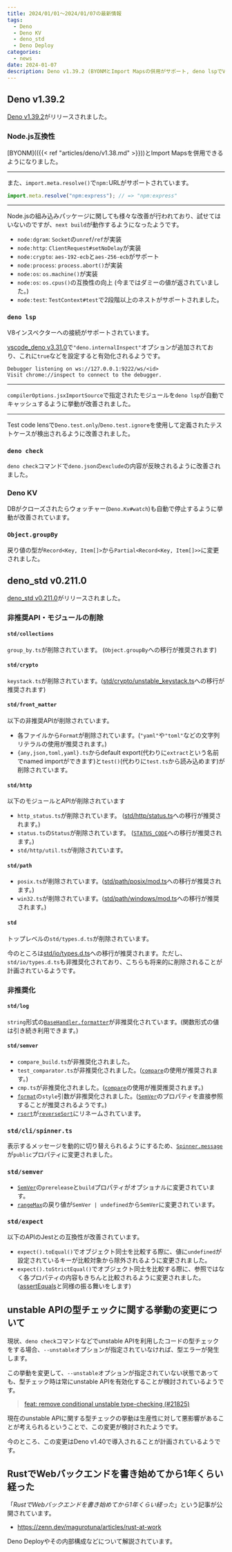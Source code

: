 ```yaml
---
title: 2024/01/01〜2024/01/07の最新情報
tags:
  - Deno
  - Deno KV
  - deno_std
  - Deno Deploy
categories:
  - news
date: 2024-01-07
description: Deno v1.39.2 (BYONMとImport Mapsの併用がサポート, deno lspでV8インスペクターへの接続がサポート, など), deno_std v0.211.0 (std/httpなどから非推奨APIが削除, std/semverの一部APIの非推奨化など), unstable APIの型チェックに関する挙動の変更について, 「RustでWebバックエンドを書き始めてから1年くらい経った」
---
```


## Deno v1.39.2

[Deno v1.39.2](https://github.com/denoland/deno/releases/tag/v1.39.2)がリリースされました。

### Node.js互換性

[BYONM](({{< ref "articles/deno/v1.38.md" >}}))とImport Mapsを併用できるようになりました。

---

また、`import.meta.resolve()`で`npm:`URLがサポートされています。

```javascript
import.meta.resolve("npm:express"); // => "npm:express"
```

---

Node.jsの組み込みパッケージに関しても様々な改善が行われており、試せてはいないのですが、`next build`が動作するようになったようです。

- `node:dgram`: `Socket`の`unref`/`ref`が実装
- `node:http`: `ClientRequest#setNoDelay`が実装
- `node:crypto`: `aes-192-ecb`と`aes-256-ecb`がサポート
- `node:process`: `process.abort()`が実装
- `node:os`: `os.machine()`が実装
- `node:os`: `os.cpus()`の互換性の向上 (今まではダミーの値が返されていました。)
- `node:test`: `TestContext#test`で2段階以上のネストがサポートされました。

### `deno lsp`

V8インスペクターへの接続がサポートされています。

[vscode_deno v3.31.0](https://github.com/denoland/vscode_deno/releases/tag/3.31.0)で`"deno.internalInspect"`オプションが追加されており、これに`true`などを設定すると有効化されるようです。
        
```shell
Debugger listening on ws://127.0.0.1:9222/ws/<id>
Visit chrome://inspect to connect to the debugger.
```

---
        
`compilerOptions.jsxImportSource`で指定されたモジュールを`deno lsp`が自動でキャッシュするように挙動が改善されました。

---

Test code lensで`Deno.test.only`/`Deno.test.ignore`を使用して定義されたテストケースが検出されるように改善されました。

### `deno check`

`deno check`コマンドで`deno.json`の`exclude`の内容が反映されるように改善されました。

### Deno KV

DBがクローズされたらウォッチャー(`Deno.Kv#watch`)も自動で停止するように挙動が改善されています。

### `Object.groupBy`

戻り値の型が`Record<Key, Item[]>`から`Partial<Record<Key, Item[]>>`に変更されました。

## deno_std v0.211.0

[deno_std v0.211.0](https://github.com/denoland/deno_std/releases/tag/0.211.0)がリリースされました。

### 非推奨API・モジュールの削除

#### `std/collections`

`group_by.ts`が削除されています。 (`Object.groupBy`への移行が推奨されます)

#### `std/crypto`

`keystack.ts`が削除されています。([std/crypto/unstable_keystack.ts](https://deno.land/std@0.211.0/crypto/unstable_keystack.ts)への移行が推奨されます)

#### `std/front_matter`

以下の非推奨APIが削除されています。

- 各ファイルから`Format`が削除されています。(`"yaml"`や`"toml"`などの文字列リテラルの使用が推奨されます。)
- `{any,json,toml,yaml}.ts`からdefault export(代わりに`extract`という名前でnamed importができます)と`test()`(代わりに`test.ts`から読み込めます)が削除されています。

#### `std/http`

以下のモジュールとAPIが削除されています

- `http_status.ts`が削除されています。 ([std/http/status.ts](https://deno.land/std@0.211.0/http/status.ts)への移行が推奨されます。)
- `status.ts`の`Status`が削除されています。 ([`STATUS_CODE`](https://deno.land/std@0.211.0/http/status.ts?s=STATUS_CODE)への移行が推奨されます。)
- `std/http/util.ts`が削除されています。

#### `std/path`

- `posix.ts`が削除されています。([std/path/posix/mod.ts](https://deno.land/std@0.211.0/path/posix/mod.ts)への移行が推奨されます。)
- `win32.ts`が削除されています。([std/path/windows/mod.ts](https://deno.land/std@0.211.0/path/windows/mod.ts)への移行が推奨されます。)

#### `std`

トップレベルの`std/types.d.ts`が削除されています。

今のところは[std/io/types.d.ts](https://deno.land/std@0.211.0/io/types.d.ts)への移行が推奨されます。ただし、`std/io/types.d.ts`も非推奨化されており、こちらも将来的に削除されることが計画されているようです。

### 非推奨化

#### `std/log`

`string`形式の[`BaseHandler.formatter`](https://deno.land/std@0.211.0/log/handlers.ts?s=BaseHandler)が非推奨化されています。(関数形式の値は引き続き利用できます。)

#### `std/semver`

- `compare_build.ts`が非推奨化されました。
- `test_comparator.ts`が非推奨化されました。([`compare`](https://deno.land/std@0.211.0/semver/compare.ts)の使用が推奨されます。)
- `cmp.ts`が非推奨化されました。([`compare`](https://deno.land/std@0.211.0/semver/compare.ts)の使用が推奨推奨されます。)
- [`format`](https://deno.land/std@0.211.0/semver/format.ts?s=format)の`style`引数が非推奨化されました。([`SemVer`](https://deno.land/std@0.211.0/semver/types.ts?s=SemVer)のプロパティを直接参照することが推奨されるようです。)
- [`rsort`](https://deno.land/std@0.211.0/semver/rsort.ts)が[`reverseSort`](https://deno.land/std@0.211.0/semver/reverse_sort.ts)にリネームされています。

### `std/cli/spinner.ts`

表示するメッセージを動的に切り替えられるようにするため、[`Spinner.message`](https://deno.land/std@0.211.0/cli/spinner.ts?s=Spinner)が`public`プロパティに変更されました。

### `std/semver`

- [`SemVer`](https://deno.land/std@0.211.0/semver/types.ts?s=SemVer)の`prerelease`と`build`プロパティがオプショナルに変更されています。
- [`rangeMax`](https://deno.land/std@0.211.0/semver/range_max.ts)の戻り値が`SemVer | undefined`から`SemVer`に変更されています。

### `std/expect`

以下のAPIのJestとの互換性が改善されています。

- `expect().toEqual()`でオブジェクト同士を比較する際に、値に`undefined`が設定されているキーが比較対象から除外されるように変更されました。
- `expect().toStrictEqual()`でオブジェクト同士を比較する際に、参照ではなく各プロパティの内容もきちんと比較されるように変更されました。([assertEquals](https://deno.land/std@0.211.0/assert/assert_equals.ts)と同様の振る舞いをします)

## unstable APIの型チェックに関する挙動の変更について

現状、`deno check`コマンドなどでunstable APIを利用したコードの型チェックをする場合、`--unstable`オプションが指定されていなければ、型エラーが発生します。

この挙動を変更して、`--unstable`オプションが指定されていない状態であっても、型チェック時は常にunstable APIを有効化することが検討されているようです。

> [feat: remove conditional unstable type-checking (#21825)](https://github.com/denoland/deno/pull/21825)

現在のunstable APIに関する型チェックの挙動は生産性に対して悪影響があることが考えられるということで、この変更が検討されたようです。

今のところ、この変更はDeno v1.40で導入されることが計画されているようです。

## RustでWebバックエンドを書き始めてから1年くらい経った

「_RustでWebバックエンドを書き始めてから1年くらい経った_」という記事が公開されています。

- https://zenn.dev/magurotuna/articles/rust-at-work

Deno Deployやその内部構成などについて解説されています。
